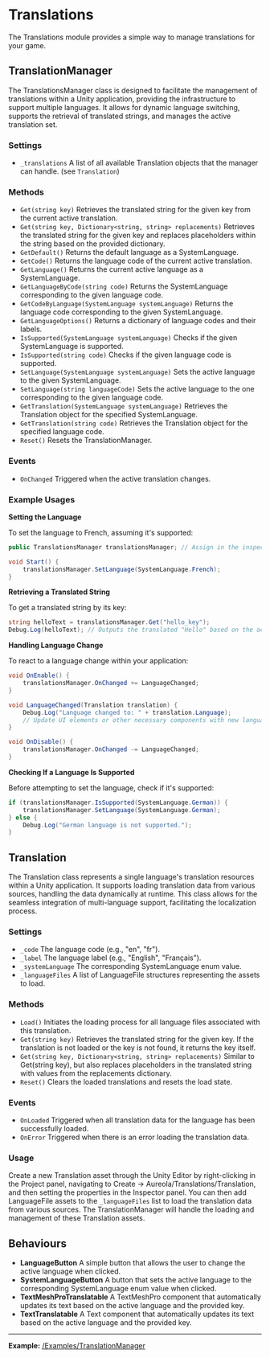 # Translations

The Translations module provides a simple way to manage translations for your game.

## TranslationManager

The TranslationsManager class is designed to facilitate the management of translations within a Unity application, providing the infrastructure to support multiple languages. It allows for dynamic language switching, supports the retrieval of translated strings, and manages the active translation set.

### Settings

- `_translations` A list of all available Translation objects that the manager can handle. (see `Translation`)

### Methods

- `Get(string key)` Retrieves the translated string for the given key from the current active translation.
- `Get(string key, Dictionary<string, string> replacements)` Retrieves the translated string for the given key and replaces placeholders within the string based on the provided dictionary.
- `GetDefault()` Returns the default language as a SystemLanguage.
- `GetCode()` Returns the language code of the current active translation.
- `GetLanguage()` Returns the current active language as a SystemLanguage.
- `GetLanguageByCode(string code)` Returns the SystemLanguage corresponding to the given language code.
- `GetCodeByLanguage(SystemLanguage systemLanguage)` Returns the language code corresponding to the given SystemLanguage.
- `GetLanguageOptions()` Returns a dictionary of language codes and their labels.
- `IsSupported(SystemLanguage systemLanguage)` Checks if the given SystemLanguage is supported.
- `IsSupported(string code)` Checks if the given language code is supported.
- `SetLanguage(SystemLanguage systemLanguage)` Sets the active language to the given SystemLanguage.
- `SetLanguage(string languageCode)` Sets the active language to the one corresponding to the given language code.
- `GetTranslation(SystemLanguage systemLanguage)` Retrieves the Translation object for the specified SystemLanguage.
- `GetTranslation(string code)` Retrieves the Translation object for the specified language code.
- `Reset()` Resets the TranslationManager.

### Events

- `OnChanged` Triggered when the active translation changes.

### Example Usages

**Setting the Language**

To set the language to French, assuming it's supported:

```csharp
public TranslationsManager translationsManager; // Assign in the inspector

void Start() {
    translationsManager.SetLanguage(SystemLanguage.French);
}
```

**Retrieving a Translated String**

To get a translated string by its key:

```csharp
string helloText = translationsManager.Get("hello_key");
Debug.Log(helloText); // Outputs the translated "Hello" based on the active language
```

**Handling Language Change**

To react to a language change within your application:

```csharp
void OnEnable() {
    translationsManager.OnChanged += LanguageChanged;
}

void LanguageChanged(Translation translation) {
    Debug.Log("Language changed to: " + translation.Language);
    // Update UI elements or other necessary components with new language
}

void OnDisable() {
    translationsManager.OnChanged -= LanguageChanged;
}
```

**Checking If a Language Is Supported**

Before attempting to set the language, check if it's supported:

```csharp
if (translationsManager.IsSupported(SystemLanguage.German)) {
    translationsManager.SetLanguage(SystemLanguage.German);
} else {
    Debug.Log("German language is not supported.");
}
```

## Translation

The Translation class represents a single language's translation resources within a Unity application. It supports loading translation data from various sources, handling the data dynamically at runtime. This class allows for the seamless integration of multi-language support, facilitating the localization process.

### Settings 

- `_code` The language code (e.g., "en", "fr").
- `_label` The language label (e.g., "English", "Français").
- `_systemLanguage` The corresponding SystemLanguage enum value.
- `_languageFiles` A list of LanguageFile structures representing the assets to load.

### Methods

- `Load()` Initiates the loading process for all language files associated with this translation.
- `Get(string key)` Retrieves the translated string for the given key. If the translation is not loaded or the key is not found, it returns the key itself.
- `Get(string key, Dictionary<string, string> replacements)` Similar to Get(string key), but also replaces placeholders in the translated string with values from the replacements dictionary.
- `Reset()` Clears the loaded translations and resets the load state.

### Events

- `OnLoaded` Triggered when all translation data for the language has been successfully loaded.
- `OnError` Triggered when there is an error loading the translation data.

### Usage

Create a new Translation asset through the Unity Editor by right-clicking in the Project panel, navigating to Create -> Aureola/Translations/Translation, and then setting the properties in the Inspector panel. You can then add LanguageFile assets to the `_languageFiles` list to load the translation data from various sources. The TranslationManager will handle the loading and management of these Translation assets.

## Behaviours

- **LanguageButton** A simple button that allows the user to change the active language when clicked.
- **SystemLanguageButton** A button that sets the active language to the corresponding SystemLanguage enum value when clicked. 
- **TextMeshProTranslatable** A TextMeshPro component that automatically updates its text based on the active language and the provided key.
- **TextTranslatable** A Text component that automatically updates its text based on the active language and the provided key.

---

**Example:** [/Examples/TranslationManager](/Examples/TranslationManager)
